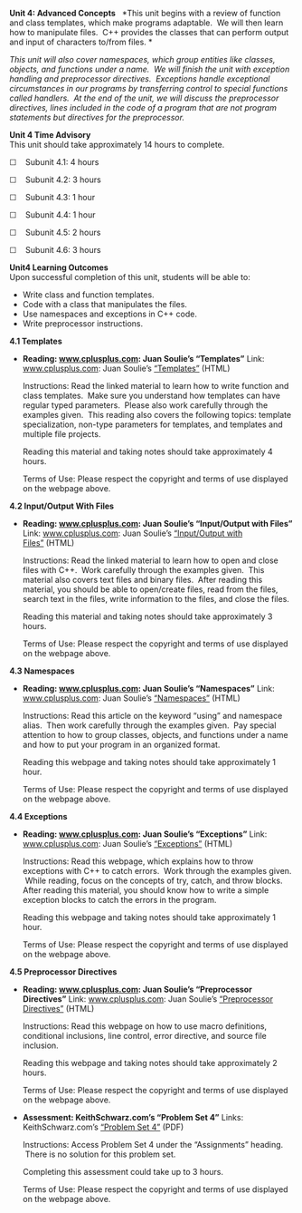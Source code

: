 **Unit 4: Advanced Concepts** <span id="4"></span> 
*This unit begins with a review of function and class templates, which
make programs adaptable.  We will then learn how to manipulate files. 
C++ provides the classes that can perform output and input of characters
to/from files. *  
  
 *This unit will also cover namespaces, which group entities like
classes, objects, and functions under a name.  We will finish the unit
with exception handling and preprocessor directives.  Exceptions handle
exceptional circumstances in our programs by transferring control to
special functions called handlers.  At the end of the unit, we will
discuss the preprocessor directives, lines included in the code of a
program that are not program statements but directives for the
preprocessor.*

**Unit 4 Time Advisory**  
This unit should take approximately 14 hours to complete.  
  
 ☐    Subunit 4.1: 4 hours  
  
 ☐    Subunit 4.2: 3 hours  
  
 ☐    Subunit 4.3: 1 hour  
  
 ☐    Subunit 4.4: 1 hour  
  
 ☐    Subunit 4.5: 2 hours  
  
 ☐    Subunit 4.6: 3 hours

**Unit4 Learning Outcomes**  
Upon successful completion of this unit, students will be able to:
-   Write class and function templates.
-   Code with a class that manipulates the files.
-   Use namespaces and exceptions in C++ code.
-   Write preprocessor instructions.

**4.1 Templates** <span id="4.1"></span> 
-   **Reading: www.cplusplus.com: Juan Soulie’s “Templates”**
    Link: www.cplusplus.com: Juan Soulie’s
    [“Templates”](http://www.cplusplus.com/doc/tutorial/templates/) (HTML)  
      
     Instructions: Read the linked material to learn how to write
    function and class templates.  Make sure you understand how
    templates can have regular typed parameters.  Please also work
    carefully through the examples given.  This reading also covers the
    following topics: template specialization, non-type parameters for
    templates, and templates and multiple file projects.  
      
     Reading this material and taking notes should take approximately 4
    hours.  
      
     Terms of Use: Please respect the copyright and terms of use
    displayed on the webpage above.

**4.2 Input/Output With Files** <span id="4.2"></span> 
-   **Reading: www.cplusplus.com: Juan Soulie’s “Input/Output with
    Files”**
    Link: www.cplusplus.com: Juan Soulie’s [“Input/Output with
    Files”](http://www.cplusplus.com/doc/tutorial/files/) (HTML)  
      
     Instructions: Read the linked material to learn how to open and
    close files with C++.  Work carefully through the examples given. 
    This material also covers text files and binary files.  After
    reading this material, you should be able to open/create files, read
    from the files, search text in the files, write information to the
    files, and close the files.  
      
     Reading this material and taking notes should take approximately 3
    hours.  
      
     Terms of Use: Please respect the copyright and terms of use
    displayed on the webpage above.

**4.3 Namespaces** <span id="4.3"></span> 
-   **Reading: www.cplusplus.com: Juan Soulie’s “Namespaces”**
    Link: www.cplusplus.com: Juan Soulie’s
    [“Namespaces”](http://www.cplusplus.com/doc/tutorial/namespaces/) (HTML)  
      
     Instructions: Read this article on the keyword “using” and
    namespace alias.  Then work carefully through the examples given.
     Pay special attention to how to group classes, objects, and
    functions under a name and how to put your program in an organized
    format.  
      
     Reading this webpage and taking notes should take approximately 1
    hour.  
      
     Terms of Use: Please respect the copyright and terms of use
    displayed on the webpage above.

**4.4 Exceptions** <span id="4.4"></span> 
-   **Reading: www.cplusplus.com: Juan Soulie’s “Exceptions”**
    Link: www.cplusplus.com: Juan Soulie’s
    [“Exceptions”](http://www.cplusplus.com/doc/tutorial/exceptions/) (HTML)  
      
     Instructions: Read this webpage, which explains how to throw
    exceptions with C++ to catch errors.  Work through the examples
    given.  While reading, focus on the concepts of try, catch, and
    throw blocks. After reading this material, you should know how to
    write a simple exception blocks to catch the errors in the
    program.  
      
     Reading this webpage and taking notes should take approximately 1
    hour.  
      
     Terms of Use: Please respect the copyright and terms of use
    displayed on the webpage above.

**4.5 Preprocessor Directives** <span id="4.5"></span> 
-   **Reading: www.cplusplus.com: Juan Soulie’s “Preprocessor
    Directives”**
    Link: www.cplusplus.com: Juan Soulie’s [“Preprocessor
    Directives”](http://www.cplusplus.com/doc/tutorial/preprocessor/) (HTML)  
      
     Instructions: Read this webpage on how to use macro definitions,
    conditional inclusions, line control, error directive, and source
    file inclusion.  
      
     Reading this webpage and taking notes should take approximately 2
    hours.  
      
     Terms of Use: Please respect the copyright and terms of use
    displayed on the webpage above.

-   **Assessment: KeithSchwarz.com’s “Problem Set 4”**
    Links: KeithSchwarz.com’s [“Problem Set
    4”](http://www.keithschwarz.com/cs106l/spring2009/) (PDF)  
      
     Instructions: Access Problem Set 4 under the “Assignments” heading.
     There is no solution for this problem set.  
      
     Completing this assessment could take up to 3 hours.  
      
     Terms of Use: Please respect the copyright and terms of use
    displayed on the webpage above.


